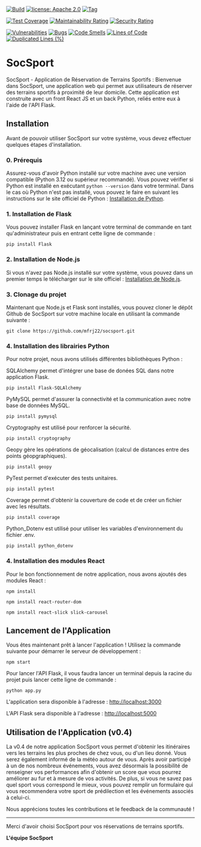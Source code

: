 [![Build](https://github.com/mfrj22/socsport/actions/workflows/python-app.yml/badge.svg)](https://github.com/mfrj22/socsport/actions/workflows/python-app.yml)
[![license: Apache 2.0](https://img.shields.io/badge/license-Apache_2.0-green)](LICENSE)
[![Tag](https://img.shields.io/github/v/release/mfrj22/socsport?label=Dernière%20version)](https://github.com/mfrj22/socsport/releases)

[![Test Coverage](https://api.codeclimate.com/v1/badges/a99728c8bb5241ef2c7f/test_coverage)](https://codeclimate.com/github/mfrj22/socsport/test_coverage)
[![Maintainability Rating](https://sonarcloud.io/api/project_badges/measure?project=mfrj22_socsport&metric=sqale_rating)](https://sonarcloud.io/summary/new_code?id=mfrj22_socsport)
[![Security Rating](https://sonarcloud.io/api/project_badges/measure?project=mfrj22_socsport&metric=security_rating)](https://sonarcloud.io/summary/new_code?id=mfrj22_socsport)

[![Vulnerabilities](https://sonarcloud.io/api/project_badges/measure?project=mfrj22_socsport&metric=vulnerabilities)](https://sonarcloud.io/summary/new_code?id=mfrj22_socsport)
[![Bugs](https://sonarcloud.io/api/project_badges/measure?project=mfrj22_socsport&metric=bugs)](https://sonarcloud.io/summary/new_code?id=mfrj22_socsport)
[![Code Smells](https://sonarcloud.io/api/project_badges/measure?project=mfrj22_socsport&metric=code_smells)](https://sonarcloud.io/summary/new_code?id=mfrj22_socsport)
[![Lines of Code](https://sonarcloud.io/api/project_badges/measure?project=mfrj22_socsport&metric=ncloc)](https://sonarcloud.io/summary/new_code?id=mfrj22_socsport)
[![Duplicated Lines (%)](https://sonarcloud.io/api/project_badges/measure?project=mfrj22_socsport&metric=duplicated_lines_density)](https://sonarcloud.io/summary/new_code?id=mfrj22_socsport)

# SocSport

SocSport - Application de Réservation de Terrains Sportifs :
Bienvenue dans SocSport, une application web qui permet aux utilisateurs de réserver des terrains sportifs à proximité de leur domicile. Cette application est construite avec un front React JS et un back Python, reliés entre eux à l'aide de l'API Flask.

## Installation
Avant de pouvoir utiliser SocSport sur votre système, vous devez effectuer quelques étapes d'installation. 

### 0. Prérequis
Assurez-vous d'avoir Python installé sur votre machine avec une version compatible (Python 3.12 ou supérieur recommandé). Vous pouvez vérifier si Python est installé en exécutant `python --version` dans votre terminal. Dans le cas où Python n'est pas installé, vous pouvez le faire en suivant les instructions sur le site officiel de Python : [Installation de Python](https://www.python.org/downloads/).

### 1. Installation de Flask
Vous pouvez installer Flask en lançant votre terminal de commande en tant qu'administrateur puis en entrant cette ligne de commande :

```
pip install Flask
```

### 2. Installation de Node.js
Si vous n'avez pas Node.js installé sur votre système, vous pouvez dans un premier temps le télécharger sur le site officiel : [Installation de Node.js](https://nodejs.org/fr).

### 3. Clonage du projet
Maintenant que Node.js et Flask sont installés, vous pouvez cloner le dépôt Github de SocSport sur votre machine locale en utilisant la commande suivante :

```
git clone https://github.com/mfrj22/socsport.git
```

### 4. Installation des librairies Python
Pour notre projet, nous avons utilisés différentes bibliothèques Python :

SQLAlchemy permet d'intégrer une base de donées SQL dans notre application Flask.
```
pip install Flask-SQLAlchemy
```

PyMySQL permet d'assurer la connectivité et la communication avec notre base de données MySQL.
```
pip install pymysql
```

Cryptography est utilisé pour renforcer la sécurité.
```
pip install cryptography
```

Geopy gère les opérations de géocalisation (calcul de distances entre des points géopgraphiques).
```
pip install geopy
```

PyTest permet d'exécuter des tests unitaires.
```
pip install pytest
```

Coverage permet d'obtenir la couverture de code et de créer un fichier avec les résultats.
```
pip install coverage
```

Python_Dotenv est utilisé pour utiliser les variables d'environnement du fichier .env.
```
pip install python_dotenv
```

### 4. Installation des modules React
Pour le bon fonctionnement de notre application, nous avons ajoutés des modules React :

```
npm install
```

```
npm install react-router-dom
```

```
npm install react-slick slick-carousel
```

## Lancement de l'Application
Vous êtes maintenant prêt à lancer l'application !
Utilisez la commande suivante pour démarrer le serveur de développement :

```
npm start
```
Pour lancer l'API Flask, il vous faudra lancer un terminal depuis la racine du projet puis lancer cette ligne de commande :

```
python app.py
```

L'application sera disponible à l'adresse : [http://localhost:3000](http://localhost:3000)

L'API Flask sera disponible à l'adresse : [http://localhost:5000](http://localhost:5000)

## Utilisation de l'Application (v0.4)
La v0.4 de notre application SocSport vous permet d'obtenir les itinéraires vers les terrains les plus proches de chez vous, ou d'un lieu donné. 
Vous serez également informé de la météo autour de vous.
Après avoir participé à un de nos nombreux événements, vous avez désormais la possibilité de renseigner vos performances afin d'obtenir un score que vous pourrez améliorer au fur et à mesure de vos activités.
De plus, si vous ne savez pas quel sport vous correspond le mieux, vous pouvez remplir un formulaire qui vous recommendera votre sport de prédilection et les événements associés à celui-ci.

Nous apprécions toutes les contributions et le feedback de la communauté !

---

Merci d'avoir choisi SocSport pour vos réservations de terrains sportifs. 

**L'équipe SocSport**
